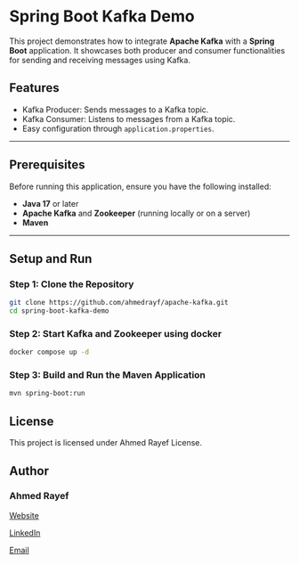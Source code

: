 # Spring Boot Kafka Demo

This project demonstrates how to integrate **Apache Kafka** with a **Spring Boot** application. It showcases both producer and consumer functionalities for sending and receiving messages using Kafka.

## Features
- Kafka Producer: Sends messages to a Kafka topic.
- Kafka Consumer: Listens to messages from a Kafka topic.
- Easy configuration through `application.properties`.

---

## Prerequisites
Before running this application, ensure you have the following installed:
- **Java 17** or later
- **Apache Kafka** and **Zookeeper** (running locally or on a server)
- **Maven**

---

## Setup and Run
### Step 1: Clone the Repository
```bash
git clone https://github.com/ahmedrayf/apache-kafka.git
cd spring-boot-kafka-demo
```
### Step 2: Start Kafka and Zookeeper using docker
```bash
docker compose up -d 
```

### Step 3: Build and Run the Maven Application
```bash
mvn spring-boot:run
```

## License
This project is licensed under Ahmed Rayef License.

## Author
### Ahmed Rayef

[Website](https://ahmedrayf.github.io/)

[LinkedIn](https://www.linkedin.com/in/ahmedrayf/)

[Email](ahmedrayf@hotmail.com)


